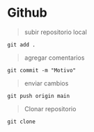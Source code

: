# Github

> subir repositorio local
```
git add .
```
> agregar comentarios
```
git commit -m "Motivo"
```
> enviar cambios
```
git push origin main
```
> Clonar repositorio
```
git clone 
```